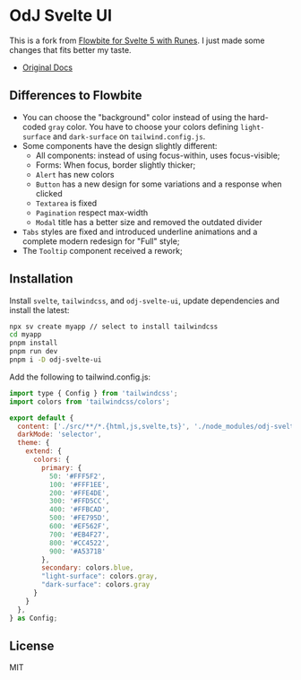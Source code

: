 # OdJ Svelte UI

This is a fork from [Flowbite for Svelte 5 with Runes](https://svelte-5-ui-lib.codewithshin.com/). I just made some changes that fits better my taste.

- [Original Docs](https://svelte-5-ui-lib.codewithshin.com/)

## Differences to Flowbite
- You can choose the "background" color instead of using the hard-coded `gray` color. You have to choose your colors defining `light-surface` and `dark-surface` on `tailwind.config.js`.
- Some components have the design slightly different:
  - All components: instead of using focus-within, uses focus-visible;
  - Forms: When focus, border slightly thicker;
  - `Alert` has new colors
  - `Button` has a new design for some variations and a response when clicked
  - `Textarea` is fixed
  - `Pagination` respect max-width
  - `Modal` title has a better size and removed the outdated divider
- `Tabs` styles are fixed and introduced underline animations and a complete modern redesign for "Full" style;
- The `Tooltip` component received a rework;

## Installation

Install `svelte`, `tailwindcss`, and `odj-svelte-ui`, update dependencies and install the latest:

```sh
npx sv create myapp // select to install tailwindcss
cd myapp
pnpm install
pnpm run dev
pnpm i -D odj-svelte-ui
```

Add the following to tailwind.config.js:

```js
import type { Config } from 'tailwindcss';
import colors from 'tailwindcss/colors';

export default {
  content: ['./src/**/*.{html,js,svelte,ts}', './node_modules/odj-svelte-ui/**/*.{html,js,svelte,ts}'],
  darkMode: 'selector',
  theme: {
    extend: {
      colors: {
        primary: {
          50: '#FFF5F2',
          100: '#FFF1EE',
          200: '#FFE4DE',
          300: '#FFD5CC',
          400: '#FFBCAD',
          500: '#FE795D',
          600: '#EF562F',
          700: '#EB4F27',
          800: '#CC4522',
          900: '#A5371B'
        },
        secondary: colors.blue,
        "light-surface": colors.gray,
        "dark-surface": colors.gray
      }
    }
  },
} as Config;
```

## License

MIT
